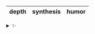 | depth | synthesis | humor |
| :---: | :-------: | :---: |

<details>
  <summary>✨</summary>
  These words are chosen at random each day. New words will appear here tomorrow morning.
</details>